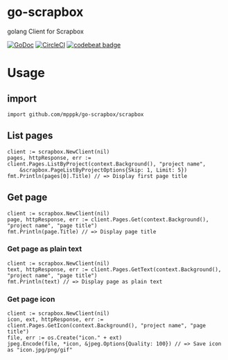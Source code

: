 # go-scrapbox
golang Client for Scrapbox

[![GoDoc](https://godoc.org/github.com/mpppk/go-scrapbox?status.svg)](http://godoc.org/github.com/mpppk/go-scrapbox)
[![CircleCI](https://circleci.com/gh/mpppk/go-scrapbox.svg?style=svg)](https://circleci.com/gh/mpppk/go-scrapbox)
[![codebeat badge](https://codebeat.co/badges/8cdde201-641d-4055-90f6-228a867a51b3)](https://codebeat.co/projects/github-com-mpppk-go-scrapbox-initial)

# Usage

## import

```golang
import github.com/mpppk/go-scrapbox/scrapbox
```

## List pages

```golang
client := scrapbox.NewClient(nil)
pages, httpResponse, err := client.Pages.ListByProject(context.Background(), "project name",
    &scrapbox.PageListByProjectOptions{Skip: 1, Limit: 5})
fmt.Println(pages[0].Title) // => Display first page title
```

## Get page

```golang
client := scrapbox.NewClient(nil)
page, httpResponse, err := client.Pages.Get(context.Background(), "project name", "page title")
fmt.Println(page.Title) // => Display page title
```

### Get page as plain text

```golang
client := scrapbox.NewClient(nil)
text, httpResponse, err := client.Pages.GetText(context.Background(), "project name", "page title")
fmt.Println(text) // => Display page as plain text
```

### Get page icon

```golang
client := scrapbox.NewClient(nil)
icon, ext, httpResponse, err := client.Pages.GetIcon(context.Background(), "project name", "page title")
file, err := os.Create("icon." + ext)
jpeg.Encode(file, *icon, &jpeg.Options{Quality: 100}) // => Save icon as "icon.jpg/png/gif"
```
